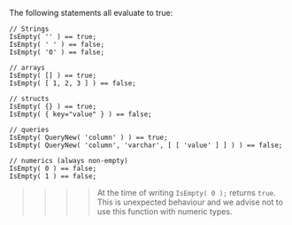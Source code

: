 The following statements all evaluate to true:

```lucee
// Strings
IsEmpty( '' ) == true;
IsEmpty( ' ' ) == false;
IsEmpty( '0' ) == false;

// arrays
IsEmpty( [] ) == true;
IsEmpty( [ 1, 2, 3 ] ) == false;

// structs
IsEmpty( {} ) == true;
IsEmpty( { key="value" } ) == false;

// queries
IsEmpty( QueryNew( 'column' ) ) == true;
IsEmpty( QueryNew( 'column', 'varchar', [ [ 'value' ] ] ) ) == false;

// numerics (always non-empty)
IsEmpty( 0 ) == false;
IsEmpty( 1 ) == false;
```

>>>> At the time of writing `IsEmpty( 0 );` returns `true`. This is unexpected behaviour and we advise not to use this function with numeric types.